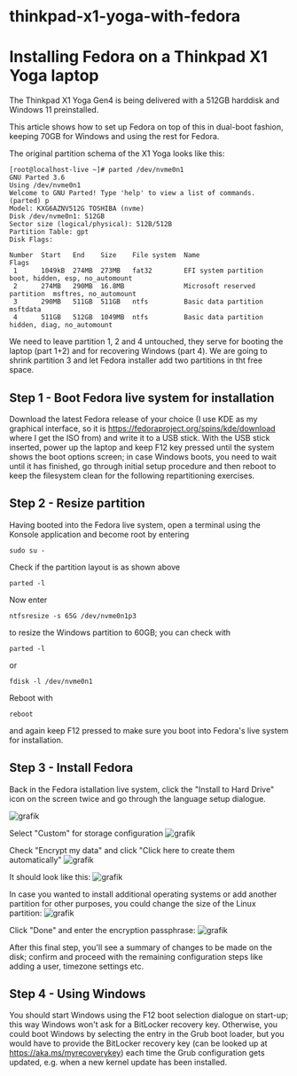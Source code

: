 # thinkpad-x1-yoga-with-fedora
Installing Fedora on a Thinkpad X1 Yoga laptop
==============================================

The Thinkpad X1 Yoga Gen4 is being delivered with a 512GB harddisk and Windows 11 preinstalled.

This article shows how to set up Fedora on top of this in dual-boot fashion, keeping 70GB for Windows and using the rest for Fedora.

The original partition schema of the X1 Yoga looks like this:
```
[root@localhost-live ~]# parted /dev/nvme0n1
GNU Parted 3.6
Using /dev/nvme0n1
Welcome to GNU Parted! Type 'help' to view a list of commands.
(parted) p                                                                
Model: KXG6AZNV512G TOSHIBA (nvme)
Disk /dev/nvme0n1: 512GB
Sector size (logical/physical): 512B/512B
Partition Table: gpt
Disk Flags: 

Number  Start   End    Size    File system  Name                          Flags
 1      1049kB  274MB  273MB   fat32        EFI system partition          boot, hidden, esp, no_automount
 2      274MB   290MB  16.8MB               Microsoft reserved partition  msftres, no_automount
 3      290MB   511GB  511GB   ntfs         Basic data partition          msftdata
 4      511GB   512GB  1049MB  ntfs         Basic data partition          hidden, diag, no_automount
```

We need to leave partition 1, 2 and 4 untouched, they serve for booting the laptop (part 1+2) and for recovering Windows (part 4). We are going to shrink partition 3 and let Fedora installer add two partitions in tht free space.

Step 1 - Boot Fedora live system for installation
-------------------------------------------------
Download the latest Fedora release of your choice (I use KDE as my graphical interface, so it is https://fedoraproject.org/spins/kde/download where I get the ISO from) and write it to a USB stick.
With the USB stick inserted, power up the laptop and keep F12 key pressed until the system shows the boot options screen; in case Windows boots, you need to wait until it has finished, go through initial setup procedure and then reboot to keep the filesystem clean for the following repartitioning exercises.

Step 2 - Resize partition
-------------------------
Having booted into the Fedora live system, open a terminal using the Konsole application and become root by entering
```
sudo su -
```

Check if the partition layout is as shown above
```
parted -l
```

Now enter
```
ntfsresize -s 65G /dev/nvme0n1p3
```
to resize the Windows partition to 60GB; you can check with
```
parted -l
```
or
```
fdisk -l /dev/nvme0n1
```

Reboot with
```
reboot
```
and again keep F12 pressed to make sure you boot into Fedora's live system for installation.

Step 3 - Install Fedora
-----------------------
Back in the Fedora istallation live system, click the "Install to Hard Drive" icon on the screen twice and go through the language setup dialogue.

![grafik](https://github.com/joschro/thinkpad-x1-yoga-with-fedora/assets/12337748/5dd9304a-face-41f6-9b39-5a28942cf5aa)


Select "Custom" for storage configuration
![grafik](https://github.com/joschro/thinkpad-x1-yoga-with-fedora/assets/12337748/f306b7bf-9766-4145-b6d5-932374122bca)


Check "Encrypt my data" and click "Click here to create them automatically"
![grafik](https://github.com/joschro/thinkpad-x1-yoga-with-fedora/assets/12337748/6771b5fe-296c-4ac6-aa6f-c4d205fa3e58)

It should look like this:
![grafik](https://github.com/joschro/thinkpad-x1-yoga-with-fedora/assets/12337748/29fd0ef6-a6c8-43c7-b776-9b6da2a3c987)

In case you wanted to install additional operating systems or add another partition for other purposes, you could change the size of the Linux partition:
![grafik](https://github.com/joschro/thinkpad-x1-yoga-with-fedora/assets/12337748/7f0bc39a-b32c-4d09-9c6e-e57c2e1715a9)

Click "Done" and enter the encryption passphrase:
![grafik](https://github.com/joschro/thinkpad-x1-yoga-with-fedora/assets/12337748/066937b6-e83a-45da-8c2e-7357e97d6fb5)

After this final step, you'll see a summary of changes to be made on the disk; confirm and proceed with the remaining configuration steps like adding a user, timezone settings etc.

Step 4 - Using Windows
----------------------
You should start Windows using the F12 boot selection dialogue on start-up; this way Windows won't ask for a BitLocker recovery key. Otherwise, you could boot Windows by selecting the entry in the Grub boot loader, but you would have to provide the BitLocker recovery key (can be looked up at https://aka.ms/myrecoverykey) each time the Grub configuration gets updated, e.g. when a new kernel update has been installed.
